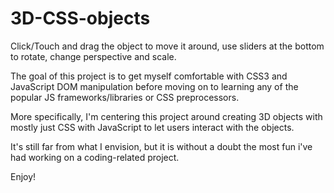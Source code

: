 # 3D-CSS-objects

Click/Touch and drag the object to move it around, use sliders at the bottom to rotate, change perspective and scale. 

The goal of this project is to get myself comfortable with CSS3 and JavaScript DOM manipulation before moving on to learning any of the popular JS frameworks/libraries or CSS preprocessors.

More specifically, I'm centering this project around creating 3D objects with mostly just CSS with JavaScript to let users interact with the objects. 

It's still far from what I envision, but it is without a doubt the most fun i've had working on a coding-related project.

Enjoy!
